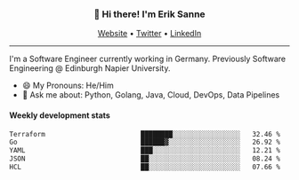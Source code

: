<h3 align="center">👋 Hi there! I'm Erik Sanne</h3>
<p align="center">
  <a href="https://eriksanne.com">Website</a> •
  <a href="https://twitter.com/ErikKonradSanne">Twitter</a> •
  <a href="https://www.linkedin.com/in/eriksanne/">LinkedIn</a>
</p>

---
I'm a Software Engineer currently working in Germany. Previously Software Engineering @ Edinburgh Napier University.

- 😄 My Pronouns: He/Him
- 💬 Ask me about: Python, Golang, Java, Cloud, DevOps, Data Pipelines

<h4>Weekly development stats</h4>
<!--START_SECTION:waka-->

```txt
Terraform                        ████████░░░░░░░░░░░░░░░░░   32.46 %
Go                               ██████▓░░░░░░░░░░░░░░░░░░   26.92 %
YAML                             ███░░░░░░░░░░░░░░░░░░░░░░   12.21 %
JSON                             ██░░░░░░░░░░░░░░░░░░░░░░░   08.24 %
HCL                              ██░░░░░░░░░░░░░░░░░░░░░░░   07.66 %
```

<!--END_SECTION:waka-->
